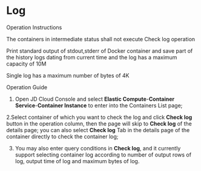 
# Log

Operation Instructions

The containers in intermediate status shall not execute Check log operation

Print standard output of stdout,stderr of Docker container and save part of the history logs dating from current time and the log has a maximum capacity of 10M

Single log has a maximum number of bytes of 4K

Operation Guide

1. Open JD Cloud Console and select **Elastic Compute**-**Container Service**-**Container Instance** to enter into the Containers List page;

2.Select container of which you want to check the log and click **Check log** button in the operation column, then the page will skip to **Check log** of the details page; you can also select **Check log** Tab in the details page of the container directly to check the container log;

3. You may also enter query conditions in **Check log**, and it currently support selecting container log according to number of output rows of log, output time of log and maximum bytes of log.